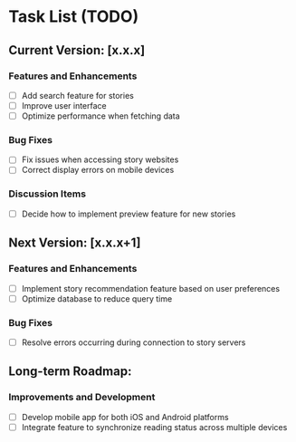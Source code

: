 # Task List (TODO)

## Current Version: [x.x.x]

### Features and Enhancements

- [ ] Add search feature for stories
- [ ] Improve user interface
- [ ] Optimize performance when fetching data

### Bug Fixes

- [ ] Fix issues when accessing story websites
- [ ] Correct display errors on mobile devices

### Discussion Items

- [ ] Decide how to implement preview feature for new stories

## Next Version: [x.x.x+1]

### Features and Enhancements

- [ ] Implement story recommendation feature based on user preferences
- [ ] Optimize database to reduce query time

### Bug Fixes

- [ ] Resolve errors occurring during connection to story servers

## Long-term Roadmap:

### Improvements and Development

- [ ] Develop mobile app for both iOS and Android platforms
- [ ] Integrate feature to synchronize reading status across multiple devices
